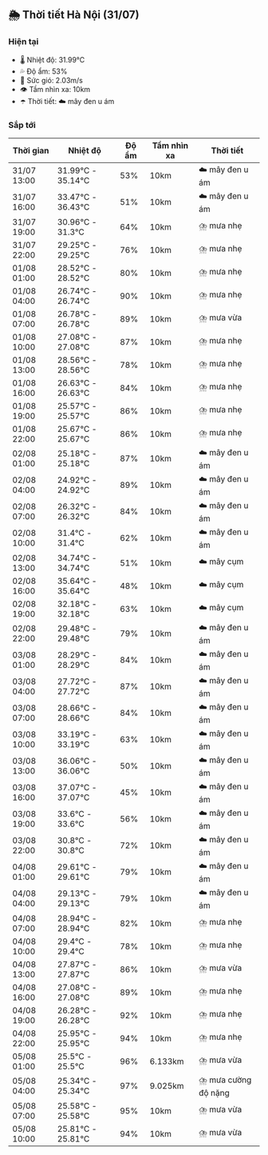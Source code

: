 ## 🌦️ Thời tiết Hà Nội (31/07)

### Hiện tại

- 🌡️ Nhiệt độ: 31.99℃
- 💦 Độ ẩm: 53%
- 💨 Sức gió: 2.03m/s
- 👁️ Tầm nhìn xa: 10km
- ☂️ Thời tiết: ☁️ mây đen u ám

### Sắp tới

| Thời gian | Nhiệt độ | Độ ẩm | Tầm nhìn xa | Thời tiết |
| --- | --- | --- | --- | --- |
| 31/07 13:00 | 31.99℃ - 35.14℃ | 53% | 10km | ☁️ mây đen u ám |
| 31/07 16:00 | 33.47℃ - 36.43℃ | 51% | 10km | ☁️ mây đen u ám |
| 31/07 19:00 | 30.96℃ - 31.3℃ | 64% | 10km | ⛈️ mưa nhẹ |
| 31/07 22:00 | 29.25℃ - 29.25℃ | 76% | 10km | ⛈️ mưa nhẹ |
| 01/08 01:00 | 28.52℃ - 28.52℃ | 80% | 10km | ⛈️ mưa nhẹ |
| 01/08 04:00 | 26.74℃ - 26.74℃ | 90% | 10km | ⛈️ mưa nhẹ |
| 01/08 07:00 | 26.78℃ - 26.78℃ | 89% | 10km | ⛈️ mưa vừa |
| 01/08 10:00 | 27.08℃ - 27.08℃ | 87% | 10km | ⛈️ mưa nhẹ |
| 01/08 13:00 | 28.56℃ - 28.56℃ | 78% | 10km | ⛈️ mưa nhẹ |
| 01/08 16:00 | 26.63℃ - 26.63℃ | 84% | 10km | ⛈️ mưa nhẹ |
| 01/08 19:00 | 25.57℃ - 25.57℃ | 86% | 10km | ⛈️ mưa nhẹ |
| 01/08 22:00 | 25.67℃ - 25.67℃ | 86% | 10km | ⛈️ mưa nhẹ |
| 02/08 01:00 | 25.18℃ - 25.18℃ | 87% | 10km | ☁️ mây đen u ám |
| 02/08 04:00 | 24.92℃ - 24.92℃ | 89% | 10km | ☁️ mây đen u ám |
| 02/08 07:00 | 26.32℃ - 26.32℃ | 84% | 10km | ☁️ mây đen u ám |
| 02/08 10:00 | 31.4℃ - 31.4℃ | 62% | 10km | ☁️ mây đen u ám |
| 02/08 13:00 | 34.74℃ - 34.74℃ | 51% | 10km | ☁️ mây cụm |
| 02/08 16:00 | 35.64℃ - 35.64℃ | 48% | 10km | ☁️ mây cụm |
| 02/08 19:00 | 32.18℃ - 32.18℃ | 63% | 10km | ☁️ mây cụm |
| 02/08 22:00 | 29.48℃ - 29.48℃ | 79% | 10km | ☁️ mây đen u ám |
| 03/08 01:00 | 28.29℃ - 28.29℃ | 84% | 10km | ☁️ mây đen u ám |
| 03/08 04:00 | 27.72℃ - 27.72℃ | 87% | 10km | ☁️ mây đen u ám |
| 03/08 07:00 | 28.66℃ - 28.66℃ | 84% | 10km | ☁️ mây đen u ám |
| 03/08 10:00 | 33.19℃ - 33.19℃ | 63% | 10km | ☁️ mây đen u ám |
| 03/08 13:00 | 36.06℃ - 36.06℃ | 50% | 10km | ☁️ mây đen u ám |
| 03/08 16:00 | 37.07℃ - 37.07℃ | 45% | 10km | ☁️ mây đen u ám |
| 03/08 19:00 | 33.6℃ - 33.6℃ | 56% | 10km | ☁️ mây đen u ám |
| 03/08 22:00 | 30.8℃ - 30.8℃ | 72% | 10km | ☁️ mây đen u ám |
| 04/08 01:00 | 29.61℃ - 29.61℃ | 79% | 10km | ☁️ mây đen u ám |
| 04/08 04:00 | 29.13℃ - 29.13℃ | 79% | 10km | ☁️ mây đen u ám |
| 04/08 07:00 | 28.94℃ - 28.94℃ | 82% | 10km | ⛈️ mưa nhẹ |
| 04/08 10:00 | 29.4℃ - 29.4℃ | 78% | 10km | ⛈️ mưa nhẹ |
| 04/08 13:00 | 27.87℃ - 27.87℃ | 86% | 10km | ⛈️ mưa vừa |
| 04/08 16:00 | 27.08℃ - 27.08℃ | 89% | 10km | ⛈️ mưa nhẹ |
| 04/08 19:00 | 26.28℃ - 26.28℃ | 92% | 10km | ⛈️ mưa nhẹ |
| 04/08 22:00 | 25.95℃ - 25.95℃ | 94% | 10km | ⛈️ mưa nhẹ |
| 05/08 01:00 | 25.5℃ - 25.5℃ | 96% | 6.133km | ⛈️ mưa vừa |
| 05/08 04:00 | 25.34℃ - 25.34℃ | 97% | 9.025km | ⛈️ mưa cường độ nặng |
| 05/08 07:00 | 25.58℃ - 25.58℃ | 95% | 10km | ⛈️ mưa vừa |
| 05/08 10:00 | 25.81℃ - 25.81℃ | 94% | 10km | ⛈️ mưa vừa |
